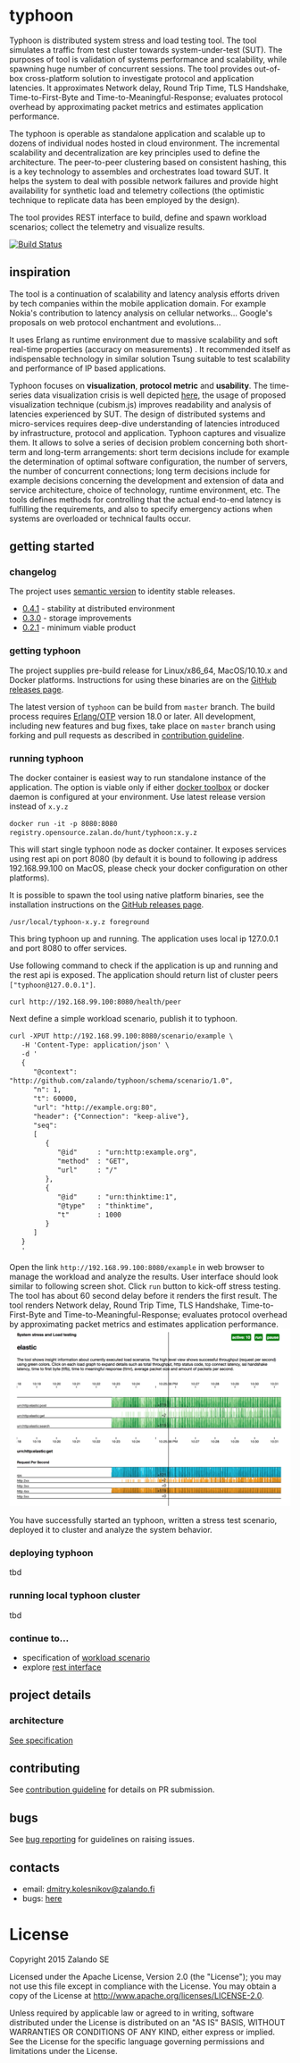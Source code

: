 # typhoon

Typhoon is distributed system stress and load testing tool. The tool simulates a traffic from test cluster towards system-under-test (SUT). The purposes of tool is validation of systems performance and scalability, while spawning huge number of concurrent sessions. The tool provides out-of-box cross-platform solution to investigate protocol and application latencies. It approximates Network delay, Round Trip Time, TLS Handshake, Time-to-First-Byte and Time-to-Meaningful-Response; evaluates protocol overhead by approximating packet metrics and estimates application performance.
      
The typhoon is operable as standalone application and scalable up to dozens of individual nodes hosted in cloud environment. The incremental scalability and decentralization are key principles used to define the architecture. The peer-to-peer clustering based on consistent hashing, this is a key technology to assembles and orchestrates load toward SUT. It helps the system to deal with possible network failures and provide hight availability for synthetic load and telemetry collections (the optimistic technique to replicate data has been employed by the design). 

The tool provides REST interface to build, define and spawn workload scenarios; collect the telemetry and visualize results. 


[![Build Status](https://secure.travis-ci.org/zalando/typhoon.svg?branch=master)](http://travis-ci.org/zalando/typhoon)


## inspiration

The tool is a continuation of scalability and latency analysis efforts driven by tech companies within the mobile application domain. For example Nokia's contribution to latency analysis on cellular networks... Google's proposals on web protocol enchantment and evolutions...  

It uses Erlang as runtime environment due to massive scalability and soft real-time properties (accuracy on measurements) . It recommended itself as indispensable technology in similar solution Tsung suitable to test scalability and performance of IP based applications.

Typhoon focuses on **visualization**, **protocol metric** and **usability**. The time-series data visualization crisis is well depicted [here](https://bost.ocks.org/mike/cubism/intro/#0), the usage of proposed visualization technique (cubism.js) improves readability and analysis of latencies experienced by SUT. The design of distributed systems and micro-services requires deep-dive understanding of latencies introduced by infrastructure, protocol and application. Typhoon captures and visualize them. It allows to solve a series of decision problem concerning both short-term and long-term arrangements: short term decisions include for example the determination of optimal software configuration, the number of servers, the number of concurrent connections; long term decisions include for example decisions concerning the development and extension of data and service architecture, choice of technology, runtime environment, etc. The tools defines methods for controlling that the actual end-to-end latency is fulfilling the requirements, and also to specify emergency actions when systems are overloaded or technical faults occur.




## getting started

### changelog
The project uses [semantic version](http://semver.org) to identity stable releases. 

* [0.4.1](https://github.com/zalando/typhoon/releases/tag/0.4.1) - stability at distributed environment 
* [0.3.0](https://github.com/zalando/typhoon/releases/tag/0.3.0) - storage improvements 
* [0.2.1](https://github.com/zalando/typhoon/releases/tag/0.2.1) - minimum viable product 


### getting typhoon

The project supplies pre-build release for Linux/x86_64, MacOS/10.10.x and Docker platforms. Instructions for using these binaries are on the [GitHub releases page](https://github.com/zalando/typhoon/releases).

The latest version of `typhoon` can be build from `master` branch. The build process requires [Erlang/OTP](http://www.erlang.org/downloads) version 18.0 or later. All development, including new features and bug fixes, take place on `master` branch using forking and pull requests as described in [contribution guideline](docs/contribution.md).


### running typhoon

The docker container is easiest way to run standalone instance of the application. The option is viable only if either [docker toolbox](https://www.docker.com/products/docker-toolbox) or docker daemon is configured at your environment. Use latest release version instead of `x.y.z`
```
docker run -it -p 8080:8080 registry.opensource.zalan.do/hunt/typhoon:x.y.z
```

This will start single typhoon node as docker container. It exposes services using rest api on port 8080 (by default it is bound to following ip address 192.168.99.100 on MacOS, please check your docker configuration on other platforms).  

It is possible to spawn the tool using native platform binaries, see the installation instructions on the [GitHub releases page](https://github.com/zalando/typhoon/releases). 
```
/usr/local/typhoon-x.y.z foreground
```

This bring typhoon up and running. The application uses local ip 127.0.0.1 and port 8080 to offer services.

Use following command to check if the application is up and running and the rest api is exposed. The application should return list of cluster peers `["typhoon@127.0.0.1"]`.   
```
curl http://192.168.99.100:8080/health/peer
```

Next define a simple workload scenario, publish it to typhoon.
```
curl -XPUT http://192.168.99.100:8080/scenario/example \
   -H 'Content-Type: application/json' \
   -d '
   {
      "@context": "http://github.com/zalando/typhoon/schema/scenario/1.0",
      "n": 1,
      "t": 60000,
      "url": "http://example.org:80",
      "header": {"Connection": "keep-alive"},
      "seq": 
      [
         {
            "@id"     : "urn:http:example.org",
            "method"  : "GET",
            "url"     : "/"
         },
         {
            "@id"     : "urn:thinktime:1",
            "@type"   : "thinktime",
            "t"       : 1000
         }
      ]
   }
   '
```  

Open the link `http://192.168.99.100:8080/example` in web browser to manage the workload and analyze the results. User interface should look similar to following screen shot. Click `run` button to kick-off stress testing. The tool has about 60 second delay before it renders the first result. The tool renders Network delay, Round Trip Time, TLS Handshake, Time-to-First-Byte and Time-to-Meaningful-Response; evaluates protocol overhead by approximating packet metrics and estimates application performance.
![User interface screenshot](screenshot.png)

You have successfully started an typhoon, written a stress test scenario, deployed it to cluster and analyze the system behavior.

### deploying typhoon
tbd


### running local typhoon cluster
tbd


### continue to...

* specification of [workload scenario](docs/scenario.md)
* explore [rest interface](docs/restapi.yaml)





## project details

### architecture
[See specification](docs/arch.md)



## contributing
See [contribution guideline](docs/contribution.md) for details on PR submission.



## bugs
See [bug reporting](docs/bugs.md) for guidelines on raising issues. 



## contacts

* email: dmitry.kolesnikov@zalando.fi
* bugs: [here](https://github.com/zalando/typhoon/issues) 

<!-- 

## build

The project requires Erlang/OTP development environment [check here instructions](docs/erlang.md) and essential development tool sets such as `git`, `make`, etc. The project provides binary files for Linux x86_64 and MacOS 10.10.x platforms (see releases).

Use following commands to compile and make distributable package for your platform. The output is self-deployable bundle package ```typhoon-{vsn}+{head}.{arch}.{plat}.bundle```

```
   make
   make pkg
```

It is possible to assemble cross platform packages on MacOS. However it requires docker tool kit and docker image with Erlang/OTP environment. 

```
   make
   make pkg PLAT=Linux 
```

## configuration

[See config file](docs/config.md)


## usage

The tool provides rest api to manage load and stress test scenarios using curl command line
utility and implement html interface to visualize measurements. The load scenario is [json file](docs/unit.md)

Use browser to inspect the progress of the executed test ```http://localhost:8080/:id``` once test specification is defined to the cluster.

![User interface screenshot](screenshot.png)

### define load scenario

```
curl -XPUT \
   http://localhost:8080/scenario/:id \
   -H 'Content-Type: application/json' \
   -d @myload.json
```

### remove load scenario

```
curl -XDELETE \
   http://localhost:8080/scenario/:id
```

### read load scenario

```
curl -XGET \
   http://localhost:8080/scenario/:id
```

### execute load scenario

```
curl -XGET \
   http://localhost:8080/scenario/:id/spawn
```

## known issues

* The current version is optimized for http(s) protocol only, support for other protocols and protocol plug-in interface is planned for future releases

* Scenario files are stored in-memory. However cluster manages 3 replicas.
 -->

# License

Copyright 2015 Zalando SE

Licensed under the Apache License, Version 2.0 (the "License"); you may not use this file except in compliance with the License. You may obtain a copy of the License at http://www.apache.org/licenses/LICENSE-2.0.

Unless required by applicable law or agreed to in writing, software distributed under the License is distributed on an "AS IS" BASIS, WITHOUT WARRANTIES OR CONDITIONS OF ANY KIND, either express or implied. See the License for the specific language governing permissions and limitations under the License.
